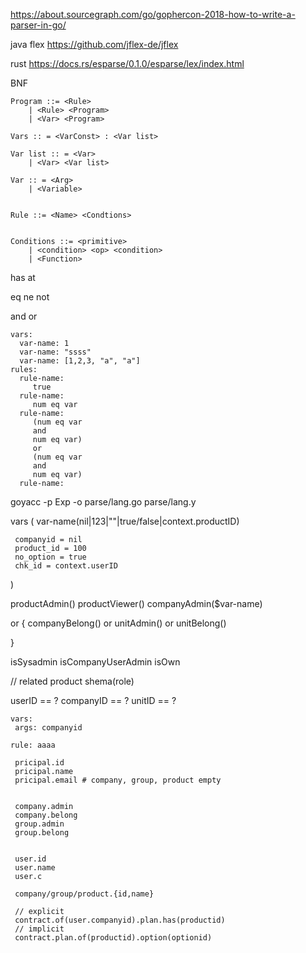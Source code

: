 


https://about.sourcegraph.com/go/gophercon-2018-how-to-write-a-parser-in-go/

java flex
https://github.com/jflex-de/jflex


rust
https://docs.rs/esparse/0.1.0/esparse/lex/index.html


BNF



```
Program ::= <Rule>
    | <Rule> <Program>
    | <Var> <Program>

Vars :: = <VarConst> : <Var list>

Var list :: = <Var>
    | <Var> <Var list>

Var :: = <Arg>
    | <Variable>


Rule ::= <Name> <Condtions>


Conditions ::= <primitive>
    | <condition> <op> <condition>
    | <Function>

```


has
at

eq
ne
not


and
or



```
vars:
  var-name: 1
  var-name: "ssss"
  var-name: [1,2,3, "a", "a"]
rules:
  rule-name:
     true
  rule-name:
     num eq var
  rule-name:
     (num eq var
     and
     num eq var)
     or     
     (num eq var
     and
     num eq var)
  rule-name:

```

goyacc -p Exp -o parse/lang.go parse/lang.y

vars (
     var-name(nil|123|""|true/false|context.productID)

     companyid = nil
     product_id = 100
     no_option = true
     chk_id = context.userID
)


  productAdmin()
  productViewer()
  companyAdmin($var-name)
  
  or {
    companyBelong() or unitAdmin() or unitBelong()

  
  }

  isSysadmin
  isCompanyUserAdmin
  isOwn

  // related product
  shema(role)



  userID == ?
  companyID == ?
  unitID == ?


```
vars:
 args: companyid

rule: aaaa

 pricipal.id
 pricipal.name
 pricipal.email # company, group, product empty


 company.admin
 company.belong
 group.admin
 group.belong


 user.id
 user.name
 user.c

 company/group/product.{id,name}

 // explicit
 contract.of(user.companyid).plan.has(productid)
 // implicit
 contract.plan.of(productid).option(optionid)

```

